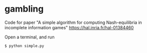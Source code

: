# gambling
Code for paper "A simple algorithm for computing Nash-equilibria in incomplete information games" https://hal.inria.fr/hal-01384460

Open a terminal, and run

```
$ python simple.py
```

